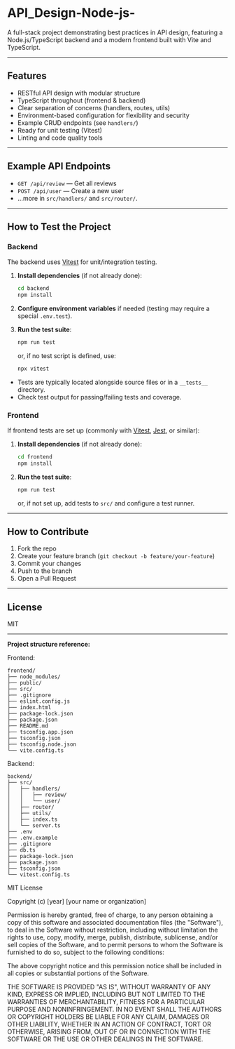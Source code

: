 # API_Design-Node-js-

A full-stack project demonstrating best practices in API design, featuring a Node.js/TypeScript backend and a modern frontend built with Vite and TypeScript.

---


## Features

- RESTful API design with modular structure
- TypeScript throughout (frontend & backend)
- Clear separation of concerns (handlers, routes, utils)
- Environment-based configuration for flexibility and security
- Example CRUD endpoints (see `handlers/`)
- Ready for unit testing (Vitest)
- Linting and code quality tools

---

## Example API Endpoints

- `GET /api/review` — Get all reviews
- `POST /api/user` — Create a new user
- ...more in `src/handlers/` and `src/router/`.

---

## How to Test the Project

### Backend

The backend uses [Vitest](https://vitest.dev/) for unit/integration testing.

1. **Install dependencies** (if not already done):
    ```bash
    cd backend
    npm install
    ```

2. **Configure environment variables** if needed (testing may require a special `.env.test`).

3. **Run the test suite**:
    ```bash
    npm run test
    ```
    or, if no test script is defined, use:
    ```bash
    npx vitest
    ```

- Tests are typically located alongside source files or in a `__tests__` directory.
- Check test output for passing/failing tests and coverage.

### Frontend

If frontend tests are set up (commonly with [Vitest](https://vitest.dev/), [Jest](https://jestjs.io/), or similar):

1. **Install dependencies** (if not already done):
    ```bash
    cd frontend
    npm install
    ```

2. **Run the test suite**:
    ```bash
    npm run test
    ```
    or, if not set up, add tests to `src/` and configure a test runner.

---

## How to Contribute

1. Fork the repo
2. Create your feature branch (`git checkout -b feature/your-feature`)
3. Commit your changes
4. Push to the branch
5. Open a Pull Request

---

## License

MIT

---

**Project structure reference:**

Frontend:
```
frontend/
├── node_modules/
├── public/
├── src/
├── .gitignore
├── eslint.config.js
├── index.html
├── package-lock.json
├── package.json
├── README.md
├── tsconfig.app.json
├── tsconfig.json
├── tsconfig.node.json
└── vite.config.ts
```

Backend:
```
backend/
├── src/
│   ├── handlers/
│   │   ├── review/
│   │   └── user/
│   ├── router/
│   ├── utils/
│   ├── index.ts
│   └── server.ts
├── .env
├── .env.example
├── .gitignore
├── db.ts
├── package-lock.json
├── package.json
├── tsconfig.json
└── vitest.config.ts
```
MIT License

Copyright (c) [year] [your name or organization]

Permission is hereby granted, free of charge, to any person obtaining a copy
of this software and associated documentation files (the "Software"), to deal
in the Software without restriction, including without limitation the rights
to use, copy, modify, merge, publish, distribute, sublicense, and/or sell
copies of the Software, and to permit persons to whom the Software is
furnished to do so, subject to the following conditions:

The above copyright notice and this permission notice shall be included in all
copies or substantial portions of the Software.

THE SOFTWARE IS PROVIDED "AS IS", WITHOUT WARRANTY OF ANY KIND, EXPRESS OR
IMPLIED, INCLUDING BUT NOT LIMITED TO THE WARRANTIES OF MERCHANTABILITY,
FITNESS FOR A PARTICULAR PURPOSE AND NONINFRINGEMENT. IN NO EVENT SHALL THE
AUTHORS OR COPYRIGHT HOLDERS BE LIABLE FOR ANY CLAIM, DAMAGES OR OTHER
LIABILITY, WHETHER IN AN ACTION OF CONTRACT, TORT OR OTHERWISE, ARISING FROM,
OUT OF OR IN CONNECTION WITH THE SOFTWARE OR THE USE OR OTHER DEALINGS IN THE
SOFTWARE.
